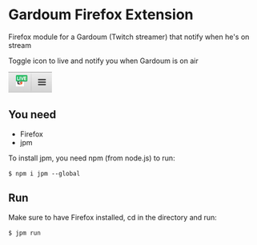 # Gardoum Firefox Extension

Firefox module for a Gardoum (Twitch streamer) that notify when he's on stream

Toggle icon to live and notify you when Gardoum is on air 

![](data/on.png)

## You need 
* Firefox 
* jpm 

To install jpm, you need npm (from node.js) to run:
```
$ npm i jpm --global
```

## Run 

Make sure to have Firefox installed, cd in the directory and run:

```
$ jpm run
```
